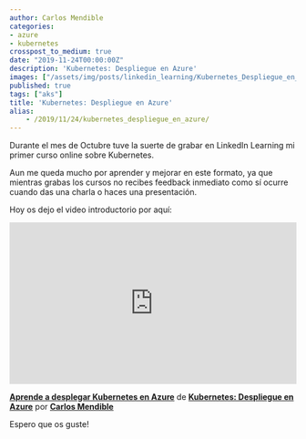 ```yaml
---
author: Carlos Mendible
categories:
- azure
- kubernetes
crosspost_to_medium: true
date: "2019-11-24T00:00:00Z"
description: 'Kubernetes: Despliegue en Azure'
images: ["/assets/img/posts/linkedin_learning/Kubernetes_Despliegue_en_Azure.png"]
published: true
tags: ["aks"]
title: 'Kubernetes: Despliegue en Azure'
alias: 
    - /2019/11/24/kubernetes_despliegue_en_azure/
---
```


Durante el mes de Octubre tuve la suerte de grabar en LinkedIn Learning mi primer curso online sobre Kubernetes. 

Aun me queda mucho por aprender y mejorar en este formato, ya que mientras grabas los cursos no recibes feedback inmediato como sí ocurre cuando das una charla o haces una presentación.

Hoy os dejo el video introductorio por aquí:

<div style="position:relative;height:0;padding-bottom:56.25%"><iframe width="640" height="360" src="https://www.linkedin.com/learning/embed/kubernetes-despliegue-en-azure/aprende-a-desplegar-kubernetes-en-azure?claim=AQHHmMg2I1Gt9QAAAW6eEqUnoPyGuU_0z8q6mCr0E06K8UzawJqRB84KPKs8EmpqeqJRiWScVFlAFSXCxxG4i_MEVhhfUrmm0V3M71bMtU__k8g2cnjqqlVpbf002Gf2u9_JKOkCCeSrkJFgdzM_JGOee-dtGZHmYL3Akcw9lJxQADNOFfO7iwgyRUf5t17EXlTunyDL2Dz6mYKwb4gHw7DU5-6hubeERlneXe7FOCE9yjOjUvl2p93zJiGiEuqE8951Pl8yUGUXALLFsRNwsgvx6EI2MXtNa6riq7FgsRKLT1nQo0dE-BvQMuZrF8w5xPNo6geOou090t9hGCbo9KNwePAkIv2-Jl6wdQnkeuQm0EBuC_7lEViX2CQC7FCs3unGtlllZ2C155TlGO6VfDD0w_SPDDVcCfnZQQe_oLo8DFIAkbOGBNjeMZ0bswPemokjzBULQxmDnTRP4tp3mMlQMDqxGDuFwFqGvYQe1BaQissfaYBYt6D-V3DRGn-2WjCLUz-5bbauahE0mWs6s-dFUg4p42wmrR5aFiG0iThgarOP16Ea8rmNnBV1GWA43C3w8MrCQjCuWVvFTssVsfgK9G3NEfHXhy6S3id0dLxreQH6zqOrF0pjsEBYJIoHbUyAOkdzEi7wzW2wuP4MxDKPXkktXfX5VrqUnyXckoIjQf0O6Zfpt8kpp-49N6aTu82OjJrIBYm0HMM49mfoGPa17ufznfDjLlgNJ-NMG3F_Jjo" mozallowfullscreen="true" webkitallowfullscreen="true" allowfullscreen="true" frameborder="0" style="position:absolute;width:100%;height:100%;left:0"></iframe></div><p><strong><a href="https://www.linkedin.com/learning/kubernetes-despliegue-en-azure/aprende-a-desplegar-kubernetes-en-azure?trk=embed_lil" title="Aprende a desplegar Kubernetes en Azure">Aprende a desplegar Kubernetes en Azure</a></strong> de <strong><a href="https://www.linkedin.com/learning/kubernetes-despliegue-en-azure?trk=embed_lil" title="Comienza tu andadura en el mundo de Azure Kubernetes Service con este curso. Al terminar estarás preparado para trabajar de manera efectiva con este servicio y dar el salto a un nivel más avanzado.">Kubernetes: Despliegue en Azure</a></strong> por <strong><a href="https://www.linkedin.com/learning/instructors/carlos-mendible?trk=embed_lil">Carlos Mendible</a></strong></p>

Espero que os guste!